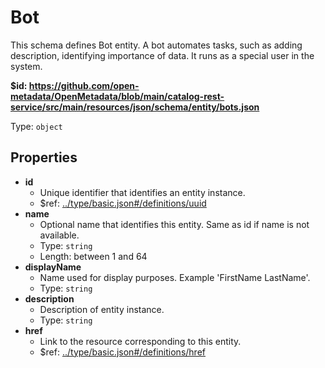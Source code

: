 # Bot

This schema defines Bot entity. A bot automates tasks, such as adding description, identifying importance of data. It runs as a special user in the system.

<b id="httpsgithub.comopen-metadataopenmetadatablobmaincatalog-rest-servicesrcmainresourcesjsonschemaentitybots.json">&#36;id: https://github.com/open-metadata/OpenMetadata/blob/main/catalog-rest-service/src/main/resources/json/schema/entity/bots.json</b>

Type: `object`

## Properties
 - <b id="#https://github.com/open-metadata/OpenMetadata/blob/main/catalog-rest-service/src/main/resources/json/schema/entity/bots.json/properties/id">id</b>
	 - Unique identifier that identifies an entity instance.
	 - &#36;ref: [../type/basic.json#/definitions/uuid](#..typebasic.jsondefinitionsuuid)
 - <b id="#https://github.com/open-metadata/OpenMetadata/blob/main/catalog-rest-service/src/main/resources/json/schema/entity/bots.json/properties/name">name</b>
	 - Optional name that identifies this entity. Same as id if name is not available.
	 - Type: `string`
	 - Length: between 1 and 64
 - <b id="#https://github.com/open-metadata/OpenMetadata/blob/main/catalog-rest-service/src/main/resources/json/schema/entity/bots.json/properties/displayName">displayName</b>
	 - Name used for display purposes. Example 'FirstName LastName'.
	 - Type: `string`
 - <b id="#https://github.com/open-metadata/OpenMetadata/blob/main/catalog-rest-service/src/main/resources/json/schema/entity/bots.json/properties/description">description</b>
	 - Description of entity instance.
	 - Type: `string`
 - <b id="#https://github.com/open-metadata/OpenMetadata/blob/main/catalog-rest-service/src/main/resources/json/schema/entity/bots.json/properties/href">href</b>
	 - Link to the resource corresponding to this entity.
	 - &#36;ref: [../type/basic.json#/definitions/href](#..typebasic.jsondefinitionshref)
